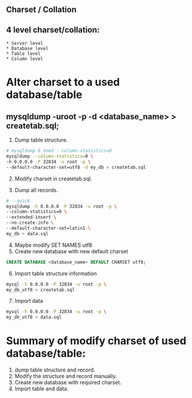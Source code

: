## Charset / Collation
## 4 level charset/collation:
    * Server level
    * Database level
    * Table level
    * Column level
# Alter charset to a used database/table
## mysqldump -uroot -p -d <database_name> > createtab.sql;

1. Dump table structure.   

```bash
# mysqldump 8 need --column-statistics=0
mysqldump --column-statistics=0 \
-h 0.0.0.0 -P 32834 -u root -p \
--default-character-set=utf8 -d my_db > createtab.sql
```
2. Modify charset in createtab.sql.

3. Dump all records.   

```bash
# --quick 
mysqldump -h 0.0.0.0 -P 32834 -u root -p \
--column-statistics=0 \
--extended-insert \
--no-create-info \
--default-character-set=latin1 \
my_db > data.sql
```
4. Maybe modify SET NAMES utf8
5. Create new database with new default charset

```sql
CREATE DATABASE <database_name> DEFAULT CHARSET utf8;
```
6. Import table structure information

```bash
mysql -h 0.0.0.0 -P 32834 -u root -p \
my_db_utf8 < createtab.sql
```
7. Import data

```bash
mysql -h 0.0.0.0 -P 32834 -u root -p \
my_db_utf8 < data.sql
```

# Summary of modify charset of used database/table:
1. dump table structure and record.
2. Modify the structure and record manually.
3. Create new database with required charset.
4. Import table and data.

